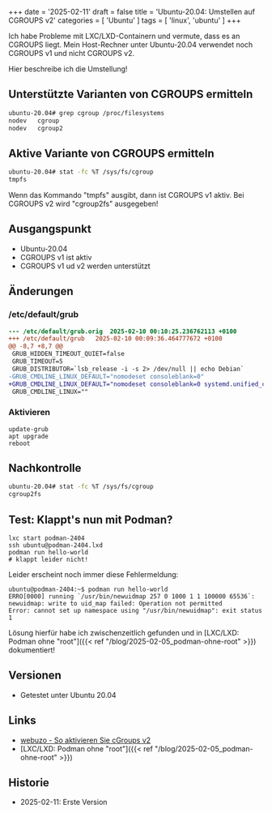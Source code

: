 +++
date = '2025-02-11'
draft = false
title = 'Ubuntu-20.04: Umstellen auf CGROUPS v2'
categories = [ 'Ubuntu' ]
tags = [ 'linux', 'ubuntu' ]
+++

<!--
Ubuntu-20.04: Umstellen auf CGROUPS v2
======================================
-->

Ich habe Probleme mit LXC/LXD-Containern
und vermute, dass es an CGROUPS liegt.
Mein Host-Rechner unter Ubuntu-20.04
verwendet noch CGROUPS v1 und nicht CGROUPS v2.

Hier beschreibe ich die Umstellung!

<!--more-->

Unterstützte Varianten von CGROUPS ermitteln
--------------------------------------------

```sh
ubuntu-20.04# grep cgroup /proc/filesystems
nodev	cgroup
nodev	cgroup2
```

Aktive Variante von CGROUPS ermitteln
-------------------------------------

```sh
ubuntu-20.04# stat -fc %T /sys/fs/cgroup
tmpfs
```

Wenn das Kommando "tmpfs" ausgibt, dann ist CGROUPS v1 aktiv.
Bei CGROUPS v2 wird "cgroup2fs" ausgegeben!

Ausgangspunkt
-------------

- Ubuntu-20.04
- CGROUPS v1 ist aktiv
- CGROUPS v1 ud v2 werden unterstützt

Änderungen
----------

### /etc/default/grub

```diff
--- /etc/default/grub.orig	2025-02-10 00:10:25.236762113 +0100
+++ /etc/default/grub	2025-02-10 00:09:36.464777672 +0100
@@ -8,7 +8,7 @@
 GRUB_HIDDEN_TIMEOUT_QUIET=false
 GRUB_TIMEOUT=5
 GRUB_DISTRIBUTOR=`lsb_release -i -s 2> /dev/null || echo Debian`
-GRUB_CMDLINE_LINUX_DEFAULT="nomodeset consoleblank=0"
+GRUB_CMDLINE_LINUX_DEFAULT="nomodeset consoleblank=0 systemd.unified_cgroup_hierarchy=1"
 GRUB_CMDLINE_LINUX=""
```

### Aktivieren

```
update-grub
apt upgrade
reboot
```

Nachkontrolle
-------------

```sh
ubuntu-20.04# stat -fc %T /sys/fs/cgroup
cgroup2fs
```

Test: Klappt's nun mit Podman?
------------------------------

```
lxc start podman-2404
ssh ubuntu@podman-2404.lxd
podman run hello-world
# klappt leider nicht!
```

Leider erscheint noch immer diese Fehlermeldung:

```
ubuntu@podman-2404:~$ podman run hello-world
ERRO[0000] running `/usr/bin/newuidmap 257 0 1000 1 1 100000 65536`: newuidmap: write to uid_map failed: Operation not permitted 
Error: cannot set up namespace using "/usr/bin/newuidmap": exit status 1
```

Lösung hierfür habe ich zwischenzeitlich gefunden und
in [LXC/LXD: Podman ohne "root"]({{< ref "/blog/2025-02-05_podman-ohne-root" >}}) dokumentiert!

Versionen
---------

- Getestet unter Ubuntu 20.04

Links
-----

- [webuzo - So aktivieren Sie cGroups v2](https://webuzo-com.translate.goog/docs/how-tos/how-to-enable-cgroups-v2/?_x_tr_sl=en&_x_tr_tl=de&_x_tr_hl=de&_x_tr_pto=rq)
- [LXC/LXD: Podman ohne "root"]({{< ref "/blog/2025-02-05_podman-ohne-root" >}})

Historie
--------

- 2025-02-11: Erste Version
